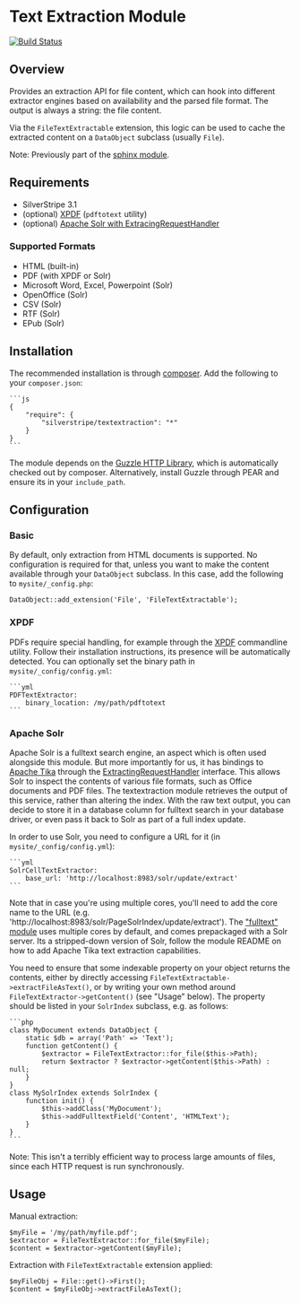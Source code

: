 # Text Extraction Module

[![Build Status](https://secure.travis-ci.org/silverstripe-labs/silverstripe-textextraction.png)](http://travis-ci.org/silverstripe-labs/silverstripe-textextraction)

## Overview

Provides an extraction API for file content, which can hook into different extractor
engines based on availability and the parsed file format.
The output is always a string: the file content.

Via the `FileTextExtractable` extension, this logic can be used to 
cache the extracted content on a `DataObject` subclass (usually `File`).

Note: Previously part of the [sphinx module](https://github.com/silverstripe/silverstripe-sphinx).

## Requirements

 * SilverStripe 3.1
 * (optional) [XPDF](http://www.foolabs.com/xpdf/) (`pdftotext` utility)
 * (optional) [Apache Solr with ExtracingRequestHandler](http://wiki.apache.org/solr/ExtractingRequestHandler)

### Supported Formats

 * HTML (built-in)
 * PDF (with XPDF or Solr)
 * Microsoft Word, Excel, Powerpoint (Solr)
 * OpenOffice (Solr)
 * CSV (Solr)
 * RTF (Solr)
 * EPub (Solr)

## Installation

The recommended installation is through [composer](http://getcomposer.org).
Add the following to your `composer.json`:

	```js
	{
		"require": {
			"silverstripe/textextraction": "*"
		}
	}
	```

The module depends on the [Guzzle HTTP Library](http://guzzlephp.org),
which is automatically checked out by composer. Alternatively, install Guzzle
through PEAR and ensure its in your `include_path`.

## Configuration

### Basic

By default, only extraction from HTML documents is supported.
No configuration is required for that, unless you want to make
the content available through your `DataObject` subclass.
In this case, add the following to `mysite/_config.php`:

	DataObject::add_extension('File', 'FileTextExtractable');

### XPDF

PDFs require special handling, for example through the [XPDF](http://www.foolabs.com/xpdf/)
commandline utility. Follow their installation instructions, its presence will be automatically
detected. You can optionally set the binary path in `mysite/_config/config.yml`:

	```yml
	PDFTextExtractor:
		binary_location: /my/path/pdftotext
	```

### Apache Solr

Apache Solr is a fulltext search engine, an aspect which is often used
alongside this module. But more importantly for us, it has bindings to [Apache Tika](http://tika.apache.org/)
through the [ExtractingRequestHandler](http://wiki.apache.org/solr/ExtractingRequestHandler) interface.
This allows Solr to inspect the contents of various file formats, such as Office documents and PDF files.
The textextraction module retrieves the output of this service, rather than altering the index.
With the raw text output, you can decide to store it in a database column for fulltext search
in your database driver, or even pass it back to Solr as part of a full index update.

In order to use Solr, you need to configure a URL for it (in `mysite/_config/config.yml`):

	```yml
	SolrCellTextExtractor:
		base_url: 'http://localhost:8983/solr/update/extract'
	```

Note that in case you're using multiple cores, you'll need to add the core name to the URL 
(e.g. 'http://localhost:8983/solr/PageSolrIndex/update/extract').
The ["fulltext" module](https://github.com/silverstripe-labs/silverstripe-fulltextsearch)
uses multiple cores by default, and comes prepackaged with a Solr server.
Its a stripped-down version of Solr, follow the module README on how to add
Apache Tika text extraction capabilities.

You need to ensure that some indexable property on your object
returns the contents, either by directly accessing `FileTextExtractable->extractFileAsText()`,
or by writing your own method around `FileTextExtractor->getContent()` (see "Usage" below).
The property should be listed in your `SolrIndex` subclass, e.g. as follows:

	```php
	class MyDocument extends DataObject {
		static $db = array('Path' => 'Text');
		function getContent() {
			$extractor = FileTextExtractor::for_file($this->Path);
			return $extractor ? $extractor->getContent($this->Path) : null;		
		}
	}
	class MySolrIndex extends SolrIndex {
		function init() {
			$this->addClass('MyDocument');
			$this->addFulltextField('Content', 'HTMLText');
		}
	}
	```

Note: This isn't a terribly efficient way to process large amounts of files, since 
each HTTP request is run synchronously.

## Usage

Manual extraction:

	$myFile = '/my/path/myfile.pdf';
	$extractor = FileTextExtractor::for_file($myFile);
	$content = $extractor->getContent($myFile);

Extraction with `FileTextExtractable` extension applied:

	$myFileObj = File::get()->First();
	$content = $myFileObj->extractFileAsText();
